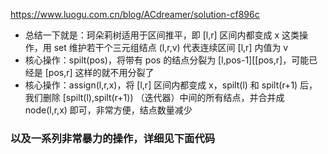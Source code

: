 https://www.luogu.com.cn/blog/ACdreamer/solution-cf896c

- 总结一下就是：珂朵莉树适用于区间推平，即 [l,r] 区间内都变成 x 这类操作，用 set 维护若干个三元组结点 (l,r,v) 代表连续区间 [l,r] 内值为 v
- 核心操作：spilt(pos)，将带有 pos 的结点分裂为 [l,pos-1][[pos,r]，可能已经是 [pos,r] 这样的就不用分裂了
- 核心操作：assign(l,r,x)，将 [l,r] 区间内都变成 x，spilt(l) 和 spilt(r+1) 后，我们删除 [spilt(l),spilt(r+1)) （迭代器）中间的所有结点，并合并成 node(l,r,x) 即可，非常方便，结点数量减少
 ### 以及一系列非常暴力的操作，详细见下面代码
